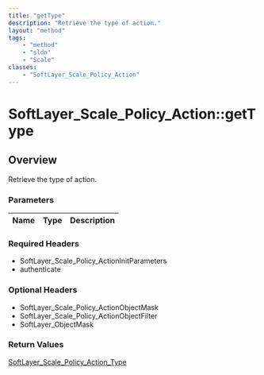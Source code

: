 ```yaml
---
title: "getType"
description: "Retrieve the type of action."
layout: "method"
tags:
    - "method"
    - "sldn"
    - "Scale"
classes:
    - "SoftLayer_Scale_Policy_Action"
---
```

# SoftLayer_Scale_Policy_Action::getType
## Overview 
Retrieve the type of action.

### Parameters 
|Name | Type | Description |
| --- | --- | --- |


### Required Headers
* SoftLayer_Scale_Policy_ActionInitParameters
* authenticate

### Optional Headers
* SoftLayer_Scale_Policy_ActionObjectMask
* SoftLayer_Scale_Policy_ActionObjectFilter
* SoftLayer_ObjectMask

### Return Values
<a href='/reference/datatypes/SoftLayer_Scale_Policy_Action_Type'>SoftLayer_Scale_Policy_Action_Type </a>
